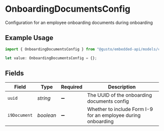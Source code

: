 # OnboardingDocumentsConfig

Configuration for an employee onboarding documents during onboarding

## Example Usage

```typescript
import { OnboardingDocumentsConfig } from "@gusto/embedded-api/models/components";

let value: OnboardingDocumentsConfig = {};
```

## Fields

| Field                                                         | Type                                                          | Required                                                      | Description                                                   |
| ------------------------------------------------------------- | ------------------------------------------------------------- | ------------------------------------------------------------- | ------------------------------------------------------------- |
| `uuid`                                                        | *string*                                                      | :heavy_minus_sign:                                            | The UUID of the onboarding documents config                   |
| `i9Document`                                                  | *boolean*                                                     | :heavy_minus_sign:                                            | Whether to include Form I-9 for an employee during onboarding |